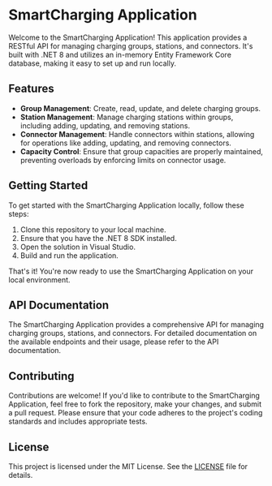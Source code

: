 # SmartCharging Application

Welcome to the SmartCharging Application! This application provides a RESTful API for managing charging groups, stations, and connectors. It's built with .NET 8 and utilizes an in-memory Entity Framework Core database, making it easy to set up and run locally.

## Features

- **Group Management**: Create, read, update, and delete charging groups.
- **Station Management**: Manage charging stations within groups, including adding, updating, and removing stations.
- **Connector Management**: Handle connectors within stations, allowing for operations like adding, updating, and removing connectors.
- **Capacity Control**: Ensure that group capacities are properly maintained, preventing overloads by enforcing limits on connector usage.

## Getting Started

To get started with the SmartCharging Application locally, follow these steps:

1. Clone this repository to your local machine.
2. Ensure that you have the .NET 8 SDK installed.
3. Open the solution in Visual Studio.
4. Build and run the application.

That's it! You're now ready to use the SmartCharging Application on your local environment.

## API Documentation

The SmartCharging Application provides a comprehensive API for managing charging groups, stations, and connectors. For detailed documentation on the available endpoints and their usage, please refer to the API documentation.

## Contributing

Contributions are welcome! If you'd like to contribute to the SmartCharging Application, feel free to fork the repository, make your changes, and submit a pull request. Please ensure that your code adheres to the project's coding standards and includes appropriate tests.

## License

This project is licensed under the MIT License. See the [LICENSE](LICENSE) file for details.
